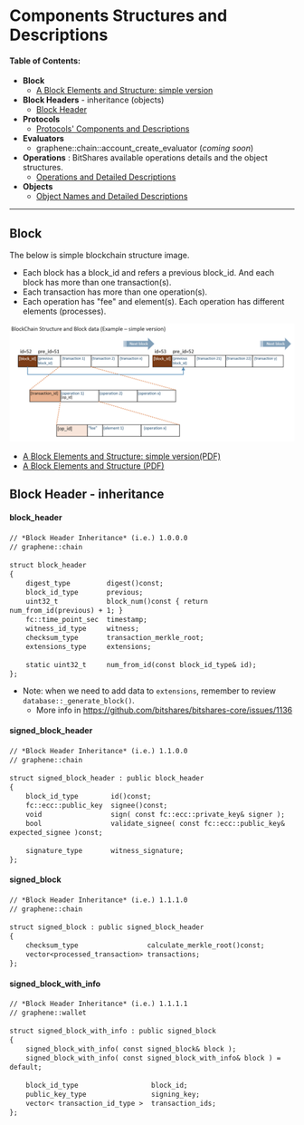 # Components Structures and Descriptions

#### Table of Contents:
- **Block**
  - [A Block Elements and Structure: simple version](README.md#block)  
- **Block Headers** - inheritance (objects)
  - [Block Header](README.md#block-header---inheritance)
- **Protocols**
  - [Protocols' Components and Descriptions](../components/lib_protocols.md#bitshares-core---graphenechain)
- **Evaluators**
  - graphene::chain::account_create_evaluator (*coming soon*)
- **Operations** : BitShares available operations details and the object structures.
  - [Operations and Detailed Descriptions](../components/operations.md#bitshares-core---graphenechain) 
- **Objects**
  - [Object Names and Detailed Descriptions](../components/objects.md#object-names-and-detailed-descriptions)

***

## Block 
The below is simple blockchain structure image. 
- Each block has a block_id and refers a previous block_id. And each block has more than one transaction(s). 
- Each transaction has more than one operation(s). 
- Each operation has "fee" and element(s). Each operation has different elements (processes). 

![BitShares Architecture](../imgs/structure/block_structure_si1.png)

  - [A Block Elements and Structure: simple version(PDF)](../knowledge_base/shared_files/structures/block_structure_sv1.pdf)
  - [A Block Elements and Structure (PDF)](../knowledge_base/shared_files/structures/BitShares-Block-Structurev1.pdf)
  
  
## Block Header - inheritance 

#### block_header

```
// *Block Header Inheritance* (i.e.) 1.0.0.0 
// graphene::chain

struct block_header
{
    digest_type         digest()const;
    block_id_type       previous;
    uint32_t            block_num()const { return num_from_id(previous) + 1; }
    fc::time_point_sec  timestamp;
    witness_id_type     witness;
    checksum_type       transaction_merkle_root;
    extensions_type     extensions;

    static uint32_t     num_from_id(const block_id_type& id);
};
```
- Note: when we need to add data to `extensions`, remember to review `database::_generate_block()`.
  - More info in https://github.com/bitshares/bitshares-core/issues/1136
      
#### signed_block_header
``` 
// *Block Header Inheritance* (i.e.) 1.1.0.0
// graphene::chain

struct signed_block_header : public block_header
{
    block_id_type        id()const;
    fc::ecc::public_key  signee()const;
    void                 sign( const fc::ecc::private_key& signer );
    bool                 validate_signee( const fc::ecc::public_key& expected_signee )const;

    signature_type       witness_signature;
};
``` 
#### signed_block
``` 
// *Block Header Inheritance* (i.e.) 1.1.1.0
// graphene::chain

struct signed_block : public signed_block_header
{
    checksum_type                 calculate_merkle_root()const;
    vector<processed_transaction> transactions;
};
```
 
#### signed_block_with_info
```  
// *Block Header Inheritance* (i.e.) 1.1.1.1
// graphene::wallet

struct signed_block_with_info : public signed_block
{
    signed_block_with_info( const signed_block& block );
    signed_block_with_info( const signed_block_with_info& block ) = default;

    block_id_type                  block_id;
    public_key_type                signing_key;
    vector< transaction_id_type >  transaction_ids;
};
``` 
 
